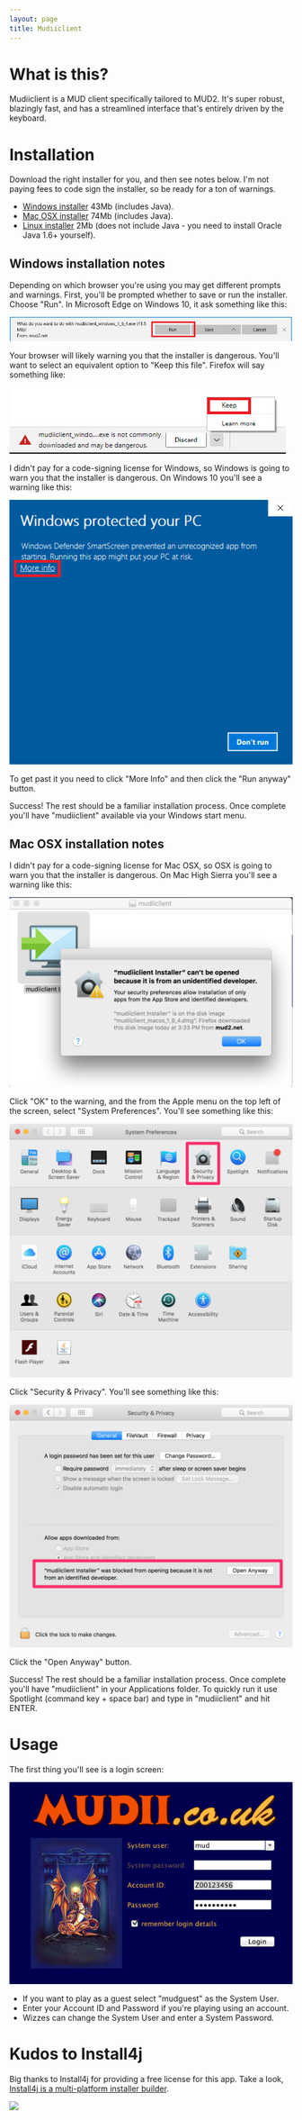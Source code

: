 ```yaml
---
layout: page
title: Mudiiclient
---
```


# What is this?

Mudiiclient is a MUD client specifically tailored to MUD2. It's super robust, blazingly fast, and has a streamlined interface that's entirely driven by the keyboard.

# Installation

Download the right installer for you, and then see notes below. I'm not paying fees to code sign the installer, so be ready for a ton of warnings.

* [Windows installer](mudiiclient_windows_1_6_4.exe) 43Mb (includes Java).
* [Mac OSX installer](mudiiclient_macos_1_6_4.dmg) 74Mb (includes Java).
* [Linux installer](mudiiclient_unix_1_6_4.sh) 2Mb (does not include Java - you need to install Oracle Java 1.6+ yourself).

## Windows installation notes

Depending on which browser you're using you may get different prompts and warnings. First, you'll be prompted whether to save or run the installer. Choose "Run". In Microsoft Edge on Windows 10, it ask something like this:

![](windows-edge-download.png)

Your browser will likely warning you that the installer is dangerous. You'll want to select an equivalent option to "Keep this file". Firefox will say something like:

![](windows-firefox-download.png)

I didn't pay for a code-signing license for Windows, so Windows is going to warn you that the installer is dangerous. On Windows 10 you'll see a warning like this:

![](windows-defender-warning.png)

To get past it you need to click "More Info" and then click the "Run anyway" button.

Success! The rest should be a familiar installation process. Once complete you'll have "mudiiclient" available via your Windows start menu.

## Mac OSX installation notes

I didn't pay for a code-signing license for Mac OSX, so OSX is going to warn you that the installer is dangerous. On Mac High Sierra you'll see a warning like this:

![](osx-warning.png)

Click "OK" to the warning, and the from the Apple menu on the top left of the screen, select "System Preferences". You'll see something like this:

![](osx-system-preferences.png)

Click "Security & Privacy". You'll see something like this:

![](osx-security-settings.png)

Click the "Open Anyway" button.

Success! The rest should be a familiar installation process. Once complete you'll have "mudiiclient" in your Applications folder. To quickly run it use Spotlight (command key + space bar) and type in "mudiiclient" and hit ENTER.

# Usage

The first thing you'll see is a login screen:

![](login_screen.png)

* If you want to play as a guest select "mudguest" as the System User.
* Enter your Account ID and Password if you're playing using an account.
* Wizzes can change the System User and enter a System Password.

# Kudos to Install4j

Big thanks to Install4j for providing a free license for this app. Take a look, [Install4j is a multi-platform installer builder](https://www.ej-technologies.com/products/install4j/overview.html).

![](https://www.ej-technologies.com/images/product_banners/install4j_small.png)

